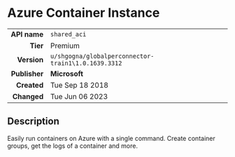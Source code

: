 # Azure Container Instance
| | |
|-:|-|
|**API name**|`shared_aci`|
|**Tier**|Premium|
|**Version**|`u/shgogna/globalperconnector-train1\1.0.1639.3312`|
|**Publisher**|**Microsoft**|
|**Created**|Tue Sep 18 2018|
|**Changed**|Tue Jun 06 2023|

## Description
Easily run containers on Azure with a single command. Create container groups, get the logs of a container and more.
